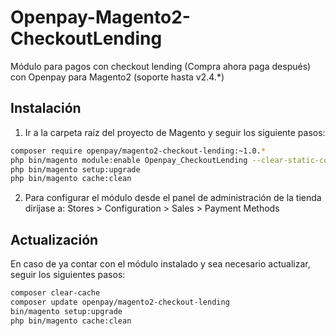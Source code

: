# Openpay-Magento2-CheckoutLending

Módulo para pagos con checkout lending (Compra ahora paga después) con Openpay para Magento2 (soporte hasta v2.4.*)

## Instalación

1. Ir a la carpeta raíz del proyecto de Magento y seguir los siguiente pasos:

```bash    
composer require openpay/magento2-checkout-lending:~1.0.*   
php bin/magento module:enable Openpay_CheckoutLending --clear-static-content
php bin/magento setup:upgrade
php bin/magento cache:clean
```
2. Para configurar el módulo desde el panel de administración de la tienda diríjase a: Stores > Configuration > Sales > Payment Methods

## Actualización
En caso de ya contar con el módulo instalado y sea necesario actualizar, seguir los siguientes pasos:

```bash
composer clear-cache
composer update openpay/magento2-checkout-lending
bin/magento setup:upgrade
php bin/magento cache:clean
```
